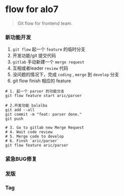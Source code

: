 # flow for alo7
> Git flow for frontend team.

### 新功能开发
1. `git flow` 起一个 `feature` 的临时分支
2. 开发功能/git 提交代码
3. `gitlab` 手动新建一个 `merge request`
4. 互相或者leader `review` 代码
5. 没问题的情况下，完成 `coding` , `merge` 到 `develop` 分支
6. git flow finish 相应的 feature

```shell
# 1. 起一个 parser 的功能分支
git flow feature start aric/parser

# 2.开发功能 balalba
git add --all
git commit -m "feat: parser done."
git push

# 3. Go to gitlab new Merge Request
# 4. Wait code review
# 5. Merge code to develop
# 6. Finsh `aric/parser`
git flow feature aric/parser
```

### 紧急BUG修复

### 发版

### Tag
